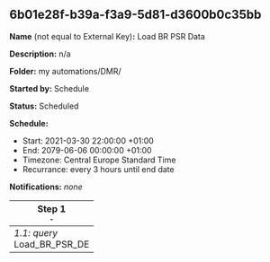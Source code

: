 ## 6b01e28f-b39a-f3a9-5d81-d3600b0c35bb

**Name** (not equal to External Key)**:** Load BR PSR Data

**Description:** n/a

**Folder:** my automations/DMR/

**Started by:** Schedule

**Status:** Scheduled

**Schedule:**

* Start: 2021-03-30 22:00:00 +01:00
* End: 2079-06-06 00:00:00 +01:00
* Timezone: Central Europe Standard Time
* Recurrance: every 3 hours until end date

**Notifications:** _none_


| Step 1<br>_<small>-</small>_ |
| --- |
| _1.1: query_<br>Load_BR_PSR_DE |
